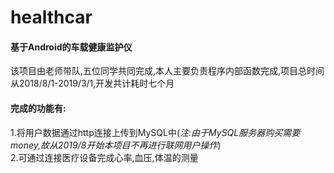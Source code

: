 # healthcar

#### 基于Android的车载健康监护仪  
该项目由老师带队,五位同学共同完成,本人主要负责程序内部函数完成,项目总时间从2018/8/1-2019/3/1,开发共计耗时七个月  
#### 完成的功能有:  
1.将用户数据通过http连接上传到MySQL中(*注:由于MySQL服务器购买需要money,故从2019/8开始本项目不再进行联网用户操作*)  
2.可通过连接医疗设备完成心率,血压,体温的测量  

